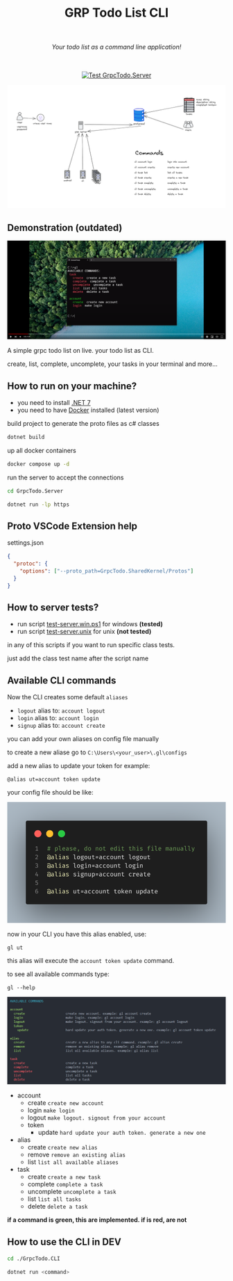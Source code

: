 <h1 align="center">GRP Todo List CLI</h1>

<br />
<br />

<div align="center">
  <i>
    Your todo list as a command line application!
  </i>
</div>

<br />
<br />

<div align="center">
  
  [![Test GrpcTodo.Server](https://github.com/marcos-venicius/grpc-todo-list-cli/actions/workflows/test-server.yml/badge.svg)](https://github.com/marcos-venicius/grpc-todo-list-cli/actions/workflows/test-server.yml)
  
</div>

<div align="center">
  <img src="./docs/images/structure.png">
</div>

## Demonstration (outdated)

[![view demo](./docs/images/video-placeholder.PNG)](https://www.youtube.com/watch?v=fMegmXOOVV0)

A simple grpc todo list on live. your todo list as CLI.

create, list, complete, uncomplete, your tasks in your terminal and more...

## How to run on your machine?

- you need to install [.NET 7](https://dotnet.microsoft.com/en-us/download/dotnet/7.0)
- you need to have [Docker](https://www.docker.com/) installed (latest version)

build project to generate the proto files as c# classes

```bash
dotnet build
```

up all docker containers

```bash
docker compose up -d
```

run the server to accept the connections

```bash
cd GrpcTodo.Server
```

```bash
dotnet run -lp https
```

## Proto VSCode Extension help

settings.json

```json
{
  "protoc": {
    "options": ["--proto_path=GrpcTodo.SharedKernel/Protos"]
  }
}
```

## How to server tests?

- run script [test-server.win.ps1](./test-server.win.ps1) for windows **(tested)**
- run script [test-server.unix](./test-server.unix) for unix **(not tested)**

in any of this scripts if you want to run specific class tests.

just add the class test name after the script name

## Available CLI commands

Now the CLI creates some default `aliases`

- `logout` alias to: `account logout`
- `login` alias to: `account login`
- `signup` alias to: `account create`

you can add your own aliases on config file manually

to create a new aliase go to `C:\Users\<your_user>\.gl\configs`

add a new alias to update your token for example:

```shell
@alias ut=account token update
```

your config file should be like:

![config file example](./docs/images/config-file-example.png "config file example")

now in your CLI you have this alias enabled, use:

```shell
gl ut
```

this alias will execute the `account token update` command.

to see all available commands type:

```shell
gl --help
```

![Available commands](./docs/images/available-commands.PNG "Available commands")

- account
  - create `create new account`
  - login `make login`
  - logout `make logout. signout from your account`
  - token
    - update `hard update your auth token. generate a new one`
- alias
  - create `create new alias`
  - remove `remove an existing alias`
  - list `list all available aliases`
- task
  - create `create a new task`
  - complete `complete a task`
  - uncomplete `uncomplete a task`
  - list `list all tasks`
  - delete `delete a task`

**if a command is green, this are implemented. if is red, are not**

## How to use the CLI in DEV

```bash
cd ./GrpcTodo.CLI
```

```bash
dotnet run <command>
```
